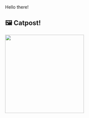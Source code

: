 Hello there!



## 🖼️ Catpost!

<sub>
    <img src="https://cdn2.thecatapi.com/images/e53.jpg" height="256">
</sub>

